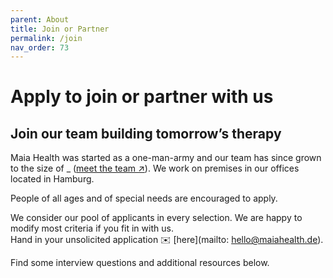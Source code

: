 ```yaml
---
parent: About
title: Join or Partner
permalink: /join
nav_order: 73
---
```

# Apply to join or partner with us
## Join our team building tomorrow’s therapy
Maia Health was started as a one-man-army and our team has since grown to the size of \_
([meet the team ↗](/team)). 
We work on premises in our offices located in Hamburg.

People of all ages and of special needs are encouraged to apply.

We consider our pool of applicants in every selection.
We are happy to modify most criteria if you fit in with us. <br>
Hand in your unsolicited application ✉️ [here](mailto: hello@maiahealth.de).

Find some interview questions and additional resources below.
